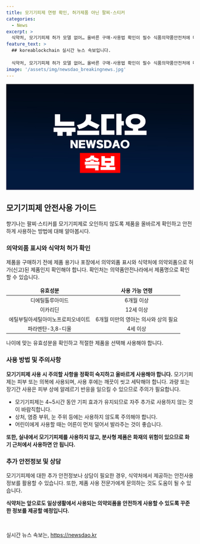```yaml
---
title: 모기기피제 연령 확인, 허가제품 아닌 팔찌·스티커
categories:
  - News
excerpt: >
  식약처, 모기기피제 허가 모델 없어… 올바른 구매·사용법 확인이 필수 식품의약품안전처에 따르면, 허가된 의약외품 모기기피제에는 팔찌형·스티커형 제품이 없다. 소비자는 제품 용기나 포장에서 의약외품 표시와 식약처 허가여부를 확인해야 하며, 특히 유효성분과 사용 연령을 고려해 구매해야 한다. 또한 모기기피제 사용 시 주의사항과 안전사용 정보를 숙지해야 한다. 더 자세한 정보는 식품의약품안전처 웹사이트를 참고할 수 있다.
feature_text: >
  ## koreablockchain 실시간 뉴스 속보입니다.

  식약처, 모기기피제 허가 모델 없어… 올바른 구매·사용법 확인이 필수 식품의약품안전처에 따르면, 허가된 의약외품 모기기피제에는 팔찌형·스티커형 제품이 없다. 소비자는 제품 용기나 포장에서 의약외품 표시와 식약처 허가여부를 확인해야 하며, 특히 유효성분과 사용 연령을 고려해 구매해야 한다. 또한 모기기피제 사용 시 주의사항과 안전사용 정보를 숙지해야 한다. 더 자세한 정보는 식품의약품안전처 웹사이트를 참고할 수 있다.
image: '/assets/img/newsdao_breakingnews.jpg'
---
```


<p><img src="/assets/img/newsdao_breakingnews.jpg" alt="koreablockchain 속보" /></p>

<h2 data-ke-size="size26">모기기피제 안전사용 가이드</h2>

<p data-ke-size="size16">향기나는 팔찌·스티커를 모기기피제로 오인하지 않도록 제품을 올바르게 확인하고 안전하게 사용하는 방법에 대해 알아봅시다.</p>

<h3 data-ke-style="style5">의약외품 표시와 식약처 허가 확인</h3>

<p data-ke-size="size16">제품을 구매하기 전에 제품 용기나 포장에서 의약외품 표시와 식약처에 의약외품으로 허가(신고)된 제품인지 확인해야 합니다. 확인처는 의약품안전나라에서 제품명으로 확인할 수 있습니다.</p>

<table>
<thead>
<tr>
<td style="text-align: center; height: 17px;"><b>유효성분</b></td>
<td style="text-align: center; height: 17px;"><b>사용 가능 연령</b></td>
</tr>
</thead>
<tbody>
<tr>
<td style="text-align: center; height: 17px;">디에틸톨루아미드</td>
<td style="text-align: center; height: 17px;">6개월 이상</td>
</tr>
<tr>
<td style="text-align: center; height: 17px;">이카리딘</td>
<td style="text-align: center; height: 17px;">12세 이상</td>
</tr>
<tr>
<td style="text-align: center; height: 17px;">에틸부틸아세틸아미노프로피오네이트</td>
<td style="text-align: center; height: 17px;">6개월 미만의 영아는 의사와 상의 필요</td>
</tr>
<tr>
<td style="text-align: center; height: 17px;">파라멘탄-3,8-디올</td>
<td style="text-align: center; height: 17px;">4세 이상</td>
</tr>
</tbody>
</table>

<p data-ke-size="size16">나이에 맞는 유효성분을 확인하고 적절한 제품을 선택해 사용해야 합니다.</p>

<h3 data-ke-style="style5">사용 방법 및 주의사항</h3>

<p data-ke-size="size16"><b>모기기피제 사용 시 주의할 사항을 정확히 숙지하고 올바르게 사용해야 합니다.</b> 모기기피제는 피부 또는 의복에 사용되며, 사용 후에는 깨끗이 씻고 세탁해야 합니다. 과량 또는 장기간 사용은 피부 상에 알레르기 반응을 일으킬 수 있으므로 주의가 필요합니다.</p>

<ul>
<li>모기기피제는 4~5시간 동안 기피 효과가 유지되므로 자주 추가로 사용하지 않는 것이 바람직합니다.</li>
<li>상처, 염증 부위, 눈 주위 등에는 사용하지 않도록 주의해야 합니다.</li>
<li>어린이에게 사용할 때는 어른이 먼저 덜어서 발라주는 것이 좋습니다.</li>
</ul>

<p data-ke-size="size16"><b>또한, 실내에서 모기기피제를 사용하지 않고, 분사형 제품은 화재의 위험이 있으므로 화기 근처에서 사용하면 안 됩니다.</b></p>

<h3 data-ke-style="style5">추가 안전정보 및 상담</h3>

<p data-ke-size="size16">모기기피제에 대한 추가 안전정보나 상담이 필요한 경우, 식약처에서 제공하는 안전사용 정보를 활용할 수 있습니다. 또한, 제품 사용 전문가에게 문의하는 것도 도움이 될 수 있습니다.</p>

<p data-ke-size="size16"><b>식약처는 앞으로도 일상생활에서 사용되는 의약외품을 안전하게 사용할 수 있도록 꾸준한 정보를 제공할 예정입니다.</b></p>

<p data-ke-size="size16">&nbsp;</p>
실시간 뉴스 속보는, <a href="https://newsdao.kr" rel="dofollow">https://newsdao.kr</a>


